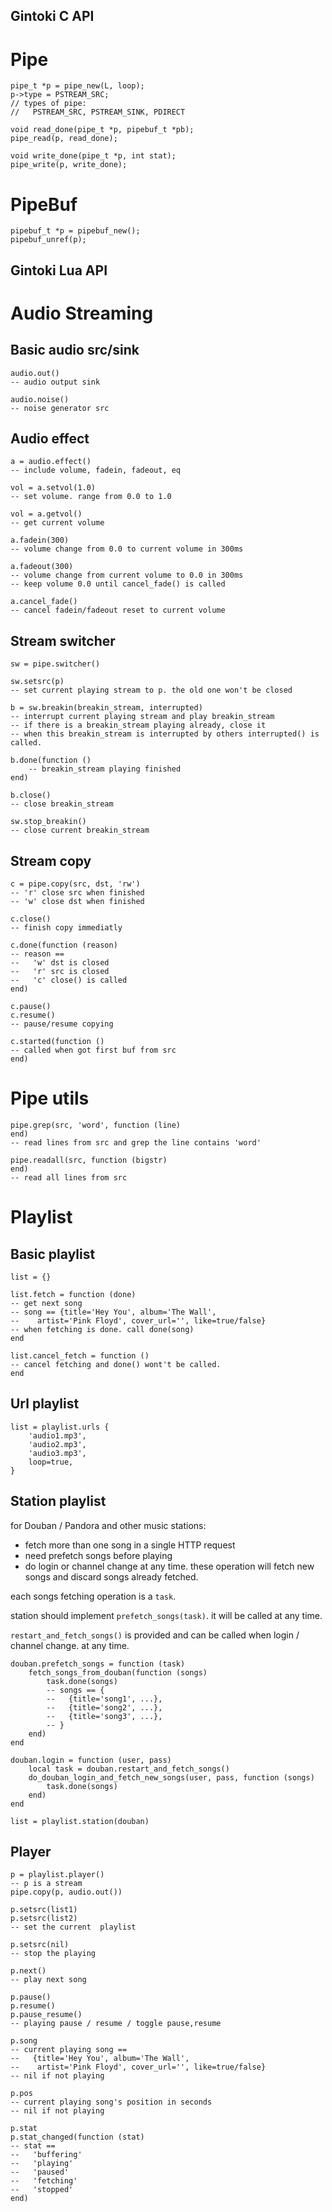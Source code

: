 Gintoki C API
----

# Pipe

	pipe_t *p = pipe_new(L, loop);
	p->type = PSTREAM_SRC;
	// types of pipe:
	//   PSTREAM_SRC, PSTREAM_SINK, PDIRECT

	void read_done(pipe_t *p, pipebuf_t *pb);	
	pipe_read(p, read_done);
	
	void write_done(pipe_t *p, int stat);
	pipe_write(p, write_done);
	
# PipeBuf

	pipebuf_t *p = pipebuf_new();
	pipebuf_unref(p);

Gintoki Lua API
----

# Audio Streaming

## Basic audio src/sink

	audio.out()
	-- audio output sink

	audio.noise()
	-- noise generator src
	
## Audio effect

	a = audio.effect()
	-- include volume, fadein, fadeout, eq
	
	vol = a.setvol(1.0)
	-- set volume. range from 0.0 to 1.0

	vol = a.getvol()
	-- get current volume
	
	a.fadein(300)
	-- volume change from 0.0 to current volume in 300ms
	
	a.fadeout(300)
	-- volume change from current volume to 0.0 in 300ms
	-- keep volume 0.0 until cancel_fade() is called
		
	a.cancel_fade()
	-- cancel fadein/fadeout reset to current volume
	

## Stream switcher

	sw = pipe.switcher()
	
	sw.setsrc(p)
	-- set current playing stream to p. the old one won't be closed
	
	b = sw.breakin(breakin_stream, interrupted)
	-- interrupt current playing stream and play breakin_stream
	-- if there is a breakin_stream playing already, close it
	-- when this breakin_stream is interrupted by others interrupted() is called.
	
	b.done(function ()
		-- breakin_stream playing finished
	end)
	
	b.close()
	-- close breakin_stream
	
	sw.stop_breakin()
	-- close current breakin_stream

## Stream copy

	c = pipe.copy(src, dst, 'rw')
	-- 'r' close src when finished
	-- 'w' close dst when finished
	
	c.close()
	-- finish copy immediatly
	
	c.done(function (reason) 
	-- reason == 
	--   'w' dst is closed
	--   'r' src is closed
	--   'c' close() is called
	end)
	
	c.pause()
	c.resume()
	-- pause/resume copying
	
	c.started(function ()
	-- called when got first buf from src 
	end)

# Pipe utils

	pipe.grep(src, 'word', function (line)
	end)
	-- read lines from src and grep the line contains 'word'
	
	pipe.readall(src, function (bigstr)
	end)
	-- read all lines from src
	

# Playlist

## Basic playlist

	list = {}
	
	list.fetch = function (done)
	-- get next song
	-- song == {title='Hey You', album='The Wall',
	--    artist='Pink Floyd', cover_url='', like=true/false}
	-- when fetching is done. call done(song)
	end

	list.cancel_fetch = function ()
	-- cancel fetching and done() wont't be called.
	end

## Url playlist

	list = playlist.urls {
		'audio1.mp3',
		'audio2.mp3',
		'audio3.mp3',
		loop=true,
	}
	
## Station playlist

for Douban / Pandora and other music stations:

 * fetch more than one song in a single HTTP request
 * need prefetch songs before playing
 * do login or channel change at any time. these operation will fetch new songs and discard songs already fetched.

each songs fetching operation is a `task`.

station should implement `prefetch_songs(task)`. it will be called at any time.

`restart_and_fetch_songs()` is provided and can be called when login / channel change. at any time.

 	douban.prefetch_songs = function (task)
 		fetch_songs_from_douban(function (songs)
 			task.done(songs)
 			-- songs == {
 			--   {title='song1', ...},
 			--   {title='song2', ...},
 			--   {title='song3', ...},
 			-- }
 		end)
 	end
 	
 	douban.login = function (user, pass)
 		local task = douban.restart_and_fetch_songs()
 		do_douban_login_and_fetch_new_songs(user, pass, function (songs)
 			task.done(songs)
 		end)
 	end

	list = playlist.station(douban)

## Player

	p = playlist.player()
	-- p is a stream
	pipe.copy(p, audio.out())
	
	p.setsrc(list1)
	p.setsrc(list2)
	-- set the current  playlist

	p.setsrc(nil)
	-- stop the playing
	
	p.next()
	-- play next song
	
	p.pause()
	p.resume()
	p.pause_resume()
	-- playing pause / resume / toggle pause,resume
	
	p.song
	-- current playing song == 
	--   {title='Hey You', album='The Wall',
	--    artist='Pink Floyd', cover_url='', like=true/false}
	-- nil if not playing
	
	p.pos
	-- current playing song's position in seconds
	-- nil if not playing
	
	p.stat	
	p.stat_changed(function (stat)
	-- stat == 
	--   'buffering'
	--   'playing'
	--   'paused'
	--   'fetching'
	--   'stopped'
	end)


